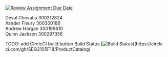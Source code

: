 [![Review Assignment Due Date](https://classroom.github.com/assets/deadline-readme-button-24ddc0f5d75046c5622901739e7c5dd533143b0c8e959d652212380cedb1ea36.svg)](https://classroom.github.com/a/NsogzK3F)

Deval Chovatia 300312824 <br>
Xander Fleury 300300186 <br>
Andrew Horgan 300199610 <br>
Quinn Jackson 300297356


TODO: add CircleCI build button
Build Status
[![Build
Status](https://circleci.com/gh/SEG2105F18/ProductCatalog.png?branch=master)](https://circle
ci.com/gh/SEG2105F18/ProductCatalog)
